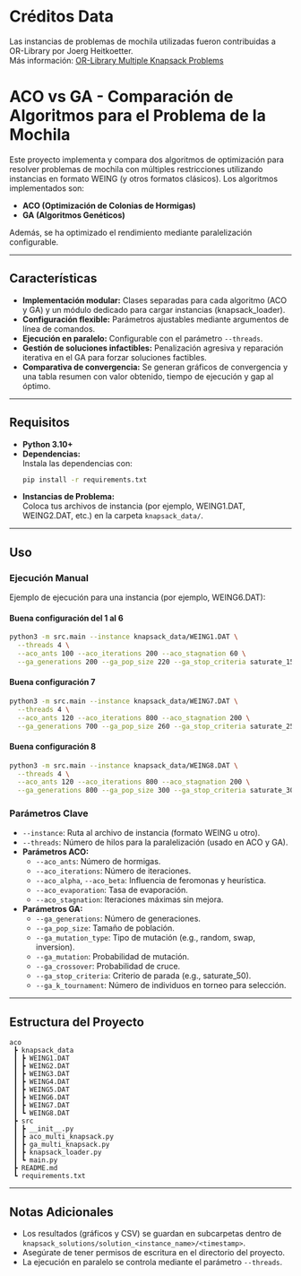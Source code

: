 # Créditos Data  
Las instancias de problemas de mochila utilizadas fueron contribuidas a OR-Library por Joerg Heitkoetter.  
Más información: [OR-Library Multiple Knapsack Problems](https://people.brunel.ac.uk/~mastjjb/jeb/orlib/files/mknap2.txt)

# ACO vs GA - Comparación de Algoritmos para el Problema de la Mochila

Este proyecto implementa y compara dos algoritmos de optimización para resolver problemas de mochila con múltiples restricciones utilizando instancias en formato WEING (y otros formatos clásicos). Los algoritmos implementados son:

- **ACO (Optimización de Colonias de Hormigas)**
- **GA (Algoritmos Genéticos)**

Además, se ha optimizado el rendimiento mediante paralelización configurable.

---

## Características

- **Implementación modular:** Clases separadas para cada algoritmo (ACO y GA) y un módulo dedicado para cargar instancias (knapsack_loader).
- **Configuración flexible:** Parámetros ajustables mediante argumentos de línea de comandos.
- **Ejecución en paralelo:** Configurable con el parámetro `--threads`.
- **Gestión de soluciones infactibles:** Penalización agresiva y reparación iterativa en el GA para forzar soluciones factibles.
- **Comparativa de convergencia:** Se generan gráficos de convergencia y una tabla resumen con valor obtenido, tiempo de ejecución y gap al óptimo.

---

## Requisitos

- **Python 3.10+**
- **Dependencias:**  
  Instala las dependencias con:
  ```sh
  pip install -r requirements.txt
  ```
- **Instancias de Problema:**  
  Coloca tus archivos de instancia (por ejemplo, WEING1.DAT, WEING2.DAT, etc.) en la carpeta `knapsack_data/`.

---

## Uso

### Ejecución Manual

Ejemplo de ejecución para una instancia (por ejemplo, WEING6.DAT):

#### Buena configuración del 1 al 6

```sh
python3 -m src.main --instance knapsack_data/WEING1.DAT \
  --threads 4 \
  --aco_ants 100 --aco_iterations 200 --aco_stagnation 60 \
  --ga_generations 200 --ga_pop_size 220 --ga_stop_criteria saturate_150 --ga_crossover two_points --ga_mutation 0.05 --ga_k_tournament 4
```

#### Buena configuración 7

```sh
python3 -m src.main --instance knapsack_data/WEING7.DAT \
  --threads 4 \
  --aco_ants 120 --aco_iterations 800 --aco_stagnation 200 \
  --ga_generations 700 --ga_pop_size 260 --ga_stop_criteria saturate_250 --ga_crossover two_points --ga_mutation 0.01 --ga_k_tournament 2
```

#### Buena configuración 8

```sh
python3 -m src.main --instance knapsack_data/WEING8.DAT \
  --threads 4 \
  --aco_ants 120 --aco_iterations 800 --aco_stagnation 200 \
  --ga_generations 800 --ga_pop_size 300 --ga_stop_criteria saturate_300 --ga_crossover two_points --ga_mutation 0.01 --ga_k_tournament 4
```

### Parámetros Clave

- `--instance`: Ruta al archivo de instancia (formato WEING u otro).
- `--threads`: Número de hilos para la paralelización (usado en ACO y GA).
- **Parámetros ACO:**
  - `--aco_ants`: Número de hormigas.
  - `--aco_iterations`: Número de iteraciones.
  - `--aco_alpha`, `--aco_beta`: Influencia de feromonas y heurística.
  - `--aco_evaporation`: Tasa de evaporación.
  - `--aco_stagnation`: Iteraciones máximas sin mejora.
- **Parámetros GA:**
  - `--ga_generations`: Número de generaciones.
  - `--ga_pop_size`: Tamaño de población.
  - `--ga_mutation_type`: Tipo de mutación (e.g., random, swap, inversion).
  - `--ga_mutation`: Probabilidad de mutación.
  - `--ga_crossover`: Probabilidad de cruce.
  - `--ga_stop_criteria`: Criterio de parada (e.g., saturate_50).
  - `--ga_k_tournament`: Número de individuos en torneo para selección.

---

## Estructura del Proyecto

```
aco
 ┣ knapsack_data
 ┃ ┣ WEING1.DAT
 ┃ ┣ WEING2.DAT
 ┃ ┣ WEING3.DAT
 ┃ ┣ WEING4.DAT
 ┃ ┣ WEING5.DAT
 ┃ ┣ WEING6.DAT
 ┃ ┣ WEING7.DAT
 ┃ ┗ WEING8.DAT
 ┣ src
 ┃ ┣ __init__.py
 ┃ ┣ aco_multi_knapsack.py
 ┃ ┣ ga_multi_knapsack.py
 ┃ ┣ knapsack_loader.py
 ┃ ┗ main.py
 ┣ README.md
 ┗ requirements.txt
```

---

## Notas Adicionales

- Los resultados (gráficos y CSV) se guardan en subcarpetas dentro de `knapsack_solutions/solution_<instance_name>/<timestamp>`.
- Asegúrate de tener permisos de escritura en el directorio del proyecto.
- La ejecución en paralelo se controla mediante el parámetro `--threads`.